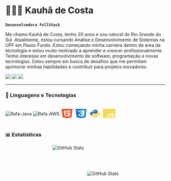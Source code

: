 # 👨🏻‍💻 Kauhã de Costa

**`Desenvolvedora FullStack`**

Me chamo Kauhã de Costa, tenho 20 anos e sou natural do Rio Grande do Sul. Atualmente, estou cursando Análise e Desenvolvimento de Sistemas na UPF em Passo Fundo. Estou começando minha carreira dentro da area da técnologia e estou muito motivado a aprender e crescer profissionalmente. Tenho interesse em desenvolvimento de software, programação e novas tecnologias. Estou sempre em busca de desafios que me permitam aprimorar minhas habilidades e contribuir para projetos inovadores.


<div> 
  <a href="https://www.instagram.com/kauha_/" target="_blank"><img src="https://img.shields.io/badge/-Instagram-%23E4405F?style=for-the-badge&logo=instagram&logoColor=white" target="_blank"></a>
  <a href = "mailto:kauhaerickcosta@gmail.com"><img src="https://img.shields.io/badge/-Gmail-%23333?style=for-the-badge&logo=gmail&logoColor=white" target="_blank"></a>
  <a href="www.linkedin.com/in/kauhacosta" target="_blank"><img src="https://img.shields.io/badge/-LinkedIn-%230077B5?style=for-the-badge&logo=linkedin&logoColor=white" target="_blank"></a> 
  
</div>

---

### 🤖 Linguagens e Tecnologias
<div style="display: inline_block"><br>
  
  <img align="center" alt="Rafa-Java" height="30" width="40" src="https://cdn.jsdelivr.net/gh/devicons/devicon@latest/icons/java/java-original.svg" />      
  <img align="center" alt="Rafa-AWS" height="30" width="40" src="https://cdn.jsdelivr.net/gh/devicons/devicon@latest/icons/amazonwebservices/amazonwebservices-plain-wordmark.svg" />
  <img align="center" alt="Rafa-HTML" height="30" width="40" src="https://raw.githubusercontent.com/devicons/devicon/master/icons/html5/html5-original.svg">
  <img align="center" alt="Rafa-CSS" height="30" width="40" src="https://raw.githubusercontent.com/devicons/devicon/master/icons/css3/css3-original.svg">
  <img align="center" alt="Rafa-Python" height="30" width="40" src="https://raw.githubusercontent.com/devicons/devicon/master/icons/python/python-original.svg">
  <img align="center" alt="Rafa-Js" height="30" width="40" src="https://raw.githubusercontent.com/devicons/devicon/master/icons/javascript/javascript-plain.svg">
          
</div>

<br/>

### 📊 Estatísticas
<div style="display: flex; align-items: center; justify-content: center; gap: 10px;">
  <img 
    alt="GitHub Stats" 
    height="180px" 
    src="https://github-readme-stats.vercel.app/api?username=Kauha-Costa&show_icons=true&theme=tokyonight&include_all_commits=true&locale=pt-br" 
  />
  
  <img 
    alt="GitHub Stats" 
    height="180px" 
    src="https://github-readme-stats.vercel.app/api/top-langs/?username=Kauha-Costa&theme=tokyonight&layout=compact&custom_title=Tecnologias&langs_count=9" 
  />
</div>



